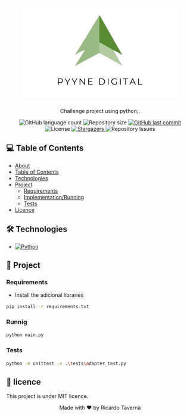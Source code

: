 <h1 align="center">
    <img alt="pyyne_digital" title="pyyne_digital" src="./pyyne_digital.png"/>
</h1>


<p align="center">Challenge project using python;.</p>

<p align="center">
  <img alt="GitHub language count" src="https://img.shields.io/github/languages/count/RicardoTaverna/pyyne?color=%2353872F&style=for-the-badge">

  <img alt="Repository size" src="https://img.shields.io/github/repo-size/RicardoTaverna/pyyne?color=%2353872F&style=for-the-badge">
  
  <a href="https://github.com/RicardoTaverna/pyyne/commits/main">
    <img alt="GitHub last commit" src="https://img.shields.io/github/last-commit/RicardoTaverna/pyyne?color=%2353872F&style=for-the-badge">
  </a>

  <img alt="License" src="https://img.shields.io/badge/license-MIT-brightgreen?color=%2353872F&style=for-the-badge">
   <a href="https://github.com/RicardoTaverna/pyyne/stargazers">
    <img alt="Stargazers" src="https://img.shields.io/github/stars/RicardoTaverna/pyyne?color=%2353872F&style=for-the-badge">
  </a>

  <img alt="Repository Issues" src="https://img.shields.io/github/issues/RicardoTaverna/pyyne?color=%2353872F&style=for-the-badge">
</p>

## 💻 Table of Contents

* [About](#about)
* [Table of Contents](#💻-table-of-contents)
* [Technologies](#🛠-technologies)
* [Project](#🚀-project)
    * [Requirements](#requirements)
    * [Implementation/Running](#runnig)
    * [Tests](#tests)
* [Licence](#📝-licence)

## 🛠 Technologies
- <a href="https://www.python.org">
    <img alt="Python" src="https://img.shields.io/badge/Python-v3.10-99BA83?style=for-the-badge">
</a>

## 🚀 Project

### Requirements
- Install the adicional libraries
```bash
pip install -r requirements.txt
```

### Runnig
```bash
python main.py
```

### Tests

```bash
python -m unittest -v .\tests\adapter_test.py
```


## 📝 licence

This project is under MIT licence.

<p align="center">Made with ❤️ by Ricardo Taverna</p>